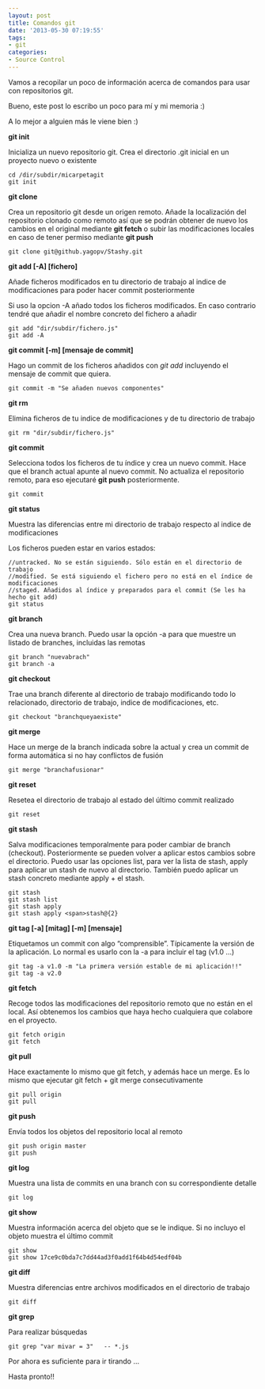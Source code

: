 ```yaml
---
layout: post
title: Comandos git
date: '2013-05-30 07:19:55'
tags: 
- git
categories:
- Source Control
---
```



Vamos a recopilar un poco de información acerca de comandos para usar con repositorios git.

Bueno, este post lo escribo un poco para mí y mi memoria :)

A lo mejor a alguien más le viene bien :)

**git init**

Inicializa un nuevo repositorio git. Crea el directorio .git inicial en un proyecto nuevo o existente

```
cd /dir/subdir/micarpetagit
git init
```

**git clone**

Crea un repositorio git desde un origen remoto. Añade la localización del repositorio clonado como remoto así que se podrán obtener de nuevo los cambios en el original mediante **git fetch** o subir las modificaciones locales en caso de tener permiso mediante **git push**

```
git clone git@github.yagopv/Stashy.git
```

**git add [-A] [fichero]**

Añade ficheros modificados en tu directorio de trabajo al indice de modificaciones para poder hacer commit posteriormente

Si uso la opcion -A añado todos los ficheros modificados. En caso contrario tendré que añadir el nombre concreto del fichero a añadir

```
git add "dir/subdir/fichero.js"
git add -A
```

**git commit [-m] [mensaje de commit]**

Hago un commit de los ficheros añadidos con *git add* incluyendo el mensaje de commit que quiera.

```
git commit -m "Se añaden nuevos componentes"
```

**git rm**

Elimina ficheros de tu indice de modificaciones y de tu directorio de trabajo

```
git rm "dir/subdir/fichero.js"
```

**git commit**

Selecciona todos los ficheros de tu índice y crea un nuevo commit. Hace que el branch actual apunte al nuevo commit. No actualiza el repositorio remoto, para eso ejecutaré **git push** posteriormente.

```
git commit
```

**git status**

Muestra las diferencias entre mi directorio de trabajo respecto al indice de modificaciones

Los ficheros pueden estar en varios estados:

```
//untracked. No se están siguiendo. Sólo están en el directorio de trabajo
//modified. Se está siguiendo el fichero pero no está en el índice de modificaciones
//staged. Añadidos al índice y preparados para el commit (Se les ha hecho git add)
git status
```

**git branch**

Crea una nueva branch. Puedo usar la opción -a para que muestre un listado de branches, incluidas las remotas

```
git branch "nuevabrach"
git branch -a
```

**git checkout**

Trae una branch diferente al directorio de trabajo modificando todo lo relacionado, directorio de trabajo, indice de modificaciones, etc.

```
git checkout "branchqueyaexiste"
```

**git merge**

Hace un merge de la branch indicada sobre la actual y crea un commit de forma automática si no hay conflictos de fusión

```
git merge "branchafusionar"
```

**git reset**

Resetea el directorio de trabajo al estado del último commit realizado

```
git reset
```

**git stash**

Salva modificaciones temporalmente para poder cambiar de branch (checkout). Posteriormente se pueden volver a aplicar estos cambios sobre el directorio. Puedo usar las opciones list, para ver la lista de stash, apply para aplicar un stash de nuevo al directorio. También puedo aplicar un stash concreto mediante apply + el stash.

```
git stash
git stash list
git stash apply
git stash apply <span>stash@{2}
```

**git tag [-a] [mitag] [-m] [mensaje]**

Etiquetamos un commit con algo “comprensible”. Típicamente la versión de la aplicación. Lo normal es usarlo con la -a para incluir el tag (v1.0 …)

```
git tag -a v1.0 -m "La primera versión estable de mi aplicación!!"
git tag -a v2.0
```

**git fetch**

Recoge todos las modificaciones del repositorio remoto que no están en el local. Así obtenemos los cambios que haya hecho cualquiera que colabore en el proyecto.

```
git fetch origin
git fetch
```

**git pull**

Hace exactamente lo mismo que git fetch, y además hace un merge. Es lo mismo que ejecutar git fetch + git merge consecutivamente

```
git pull origin
git pull
```

**git push**

Envía todos los objetos del repositorio local al remoto

```
git push origin master
git push
```

**git log**

Muestra una lista de commits en una branch con su correspondiente detalle

```
git log
```

**git show**

Muestra información acerca del objeto que se le indique. Si no incluyo el objeto muestra el último commit

```
git show
git show 17ce9c0bda7c7dd44ad3f0add1f64b4d54edf04b
```

**git diff**

Muestra diferencias entre archivos modificados en el directorio de trabajo

```
git diff
```

**git grep**

Para realizar búsquedas

```
git grep "var mivar = 3"   -- *.js
```

Por ahora es suficiente para ir tirando …

Hasta pronto!!


